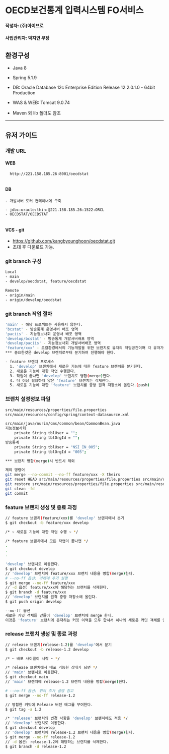 # OECD보건통계 입력시스템 FO서비스

#### 작성자: (주)아이브로
#### 사업관리자: 박지연 부장

## 환경구성

- Java 8
- Spring 5.1.9
- DB: Oracle Database 12c Enterprise Edition Release 12.2.0.1.0 - 64bit Production

- WAS & WEB: Tomcat 9.0.74
- Maven 외 lib 폴더도 참조
---

## 유저 가이드

### 개발 URL
#### WEB

```
  http://221.158.185.26:8001/oecdstat
     
```


#### DB
````
- 개발서버 도커 컨테이너에 구축

- jdbc:oracle:thin:@221.158.185.26:1522:ORCL
- OECDSTAT/OECDSTAT
  
````

#### VCS - git
- https://github.com/kangbyounghoon/oecdstat.git
- 초대 후 다운로드 가능.

### git branch 구성
```bash
Local
- main 
- develop/oecdstat, feature/oecdstat

Remote
- origin/main
- origin/develop/oecdstat
```

### git branch 작업 절차
```bash
'main' - 해당 프로젝트는 사용하지 않는다.
'bcstat' - 방송통계 운영서버 배포 영역
'paciis' - 지능정보사회 운영서 배포 영역
'develop/bcstat' - 방송통계 개발서버배포 영역 
'develop/paciis' - 지능정보사회 개발서버배포 영역 
'feature/xxx' - 로컬환경에서의 기능개발을 위한 브랜치로 유저의 작업공간이며 각 유저가 작업 전에 feature/xxx 브랜치영역을 생성하여 작업공간을 확보하여 진행한다. 
*** 중요한것은 develop 브랜치로부터 분기하여 진행해야 한다.

- feature 브랜치 프로세스
  1. 'develop' 브랜치에서 새로운 기능에 대한 feature 브랜치를 분기한다.
  2. 새로운 기능에 대한 작업 수행한다.
  3. 작업이 끝나면 'develop' 브랜치로 병합(merge)한다.
  4. 더 이상 필요하지 않은 'feature' 브랜치는 삭제한다.
  5. 새로운 기능에 대한 'feature' 브랜치를 중앙 원격 저장소에 올린다.(push)
```
### 브랜치 설정정보 파일
```bash
src/main/resources/properties/file.properties
src/main/resources/config/spring/context-datasource.xml

src/main/java/nurim/cms/common/bean/CommonBean.java
지능정보사회
 	private String tblUser = "";
	private String tblOrgId = "";
방송통계
    private String tblUser = "NSI_IN_005";
  	private String tblOrgId = "005";	

*** 브랜치 병합(merge)시 반드시 제외

제외 명령어
git merge --no-commit --no-ff feature/xxx -X theirs
git reset HEAD src/main/resources/properties/file.properties src/main/resources/config/spring/context-datasource.xml src/main/java/nurim/cms/common/bean/CommonBean.java
git restore src/main/resources/properties/file.properties src/main/resources/config/spring/context-datasource.xml src/main/java/nurim/cms/common/bean/CommonBean.java
git clean -fd
git commit

```

### feature 브랜치 생성 및 종료 과정

```bash
// feature 브랜치(feature/xxx)를 'develop' 브랜치에서 분기
$ git checkout -b feature/xxx develop

/* ~ 새로운 기능에 대한 작업 수행 ~ */

/* feature 브랜치에서 모든 작업이 끝나면 */
.
.
.

'develop' 브랜치로 이동한다.
$ git checkout develop
// 'develop' 브랜치에 feature/xxx 브랜치 내용을 병합(merge)한다.
# --no-ff 옵션: 아래에 추가 설명
$ git merge --no-ff feature/xxx
// -d 옵션: feature/xxx에 해당하는 브랜치를 삭제한다.
$ git branch -d feature/xxx
// 'develop' 브랜치를 원격 중앙 저장소에 올린다.
$ git push origin develop

--no-ff 옵션
새로운 커밋 객체를 만들어 'develop' 브랜치에 merge 한다.
이것은 'feature' 브랜치에 존재하는 커밋 이력을 모두 합쳐서 하나의 새로운 커밋 객체를 만들어 'develop' 브랜치로 병합(merge)하는 것이다.
```

### release 브랜치 생성 및 종료 과정
```bash
// release 브랜치(release-1.2)를 'develop'에서 분기
$ git checkout -b release-1.2 develop

/* ~ 배포 사이클이 시작 ~ */

/* release 브랜치에서 배포 가능한 상태가 되면 */
// 'main' 브랜치로 이동한다.
$ git checkout main
// 'main' 브랜치에 release-1.2 브랜치 내용을 병합(merge)한다.

# --no-ff 옵션: 위의 추가 설명 참고
$ git merge --no-ff release-1.2

// 병합한 커밋에 Release 버전 태그를 부여한다.
$ git tag -a 1.2

/* 'release' 브랜치의 변경 사항을 'develop' 브랜치에도 적용 */
// 'develop' 브랜치로 이동한다.
$ git checkout develop
// 'develop' 브랜치에 release-1.2 브랜치 내용을 병합(merge)한다.
$ git merge --no-ff release-1.2
// -d 옵션: release-1.2에 해당하는 브랜치를 삭제한다.
$ git branch -d release-1.2
```
